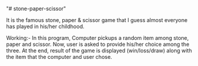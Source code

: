 "# stone-paper-scissor" 

It is the famous stone, paper & scissor game that I guess almost everyone has played in his/her childhood.

Working:- In this program, Computer pickups a random item among stone, paper and scissor. Now, user is asked to provide his/her choice among the three. At the end, result of the game is displayed (win/loss/draw) along with the item that the computer and user chose.


